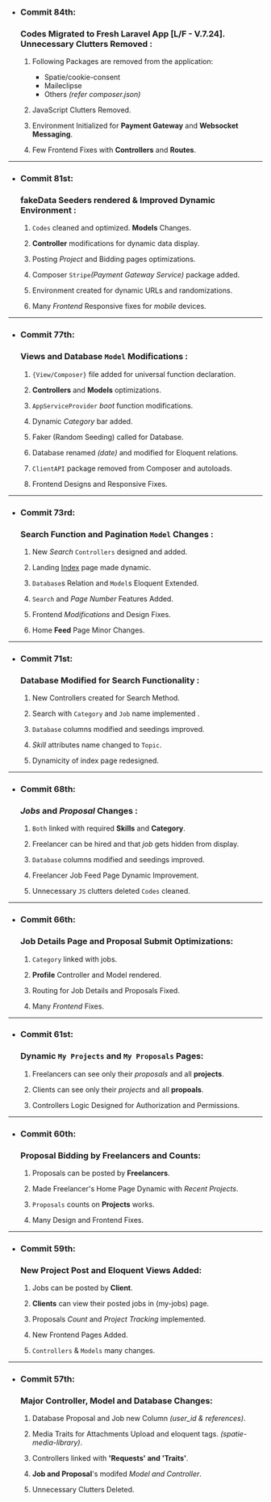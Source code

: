 - ### Commit 84th:
     ### Codes Migrated to Fresh Laravel App [L/F - V.7.24]. Unnecessary Clutters Removed :

    1. Following Packages are removed from the application:
        - Spatie/cookie-consent
        - Maileclipse
        - Others _(refer composer.json)_
    
    2. JavaScript Clutters Removed.
    
    3. Environment Initialized for **Payment Gateway** and **Websocket Messaging**.
    
    4. Few Frontend Fixes with **Controllers** and **Routes**.

<hr>

- ### Commit 81st:
     ### fakeData Seeders rendered & Improved Dynamic Environment :

    1. `Codes` cleaned and optimized. **Models** Changes.

    2. **Controller** modifications for dynamic data display.

    3. Posting _Project_ and Bidding pages optimizations.

    4. Composer `Stripe`_(Payment Gateway Service)_ package added.

    5. Environment created for dynamic URLs and randomizations.

    6. Many _Frontend_ Responsive fixes for _mobile_ devices.

<hr>

- ### Commit 77th:
     ### Views and Database `Model` Modifications :

    1. `{View/Composer}` file added for universal function declaration.

    2. **Controllers** and **Models** optimizations.

    3. `AppServiceProvider` _boot_ function modifications.

    4. Dynamic _Category_ bar added.

    5. Faker (Random Seeding) called for Database.

    6. Database renamed _(date)_ and modified for Eloquent relations.
    
    7. `ClientAPI` package removed from Composer and autoloads.

    8. Frontend Designs and Responsive Fixes.

<hr>

- ### Commit 73rd:
     ### Search Function and Pagination `Model` Changes :

    1. New _Search_ `Controllers` designed and added.

    2. Landing [Index](https://skillpark.herokuapp.com) page made dynamic.

    3. `Database`s Relation and `Model`s Eloquent Extended.

    4. `Search` and _Page Number_ Features Added.

    5. Frontend _Modifications_ and Design Fixes.

    6. Home **Feed** Page Minor Changes.

<hr>

- ### Commit 71st:
     ### Database Modified for Search Functionality :

    1. New Controllers created for Search Method.

    2. Search with `Category` and `Job` name implemented .

    3. `Database` columns modified and seedings improved.

    4. _Skill_ attributes name changed to `Topic`.

    5. Dynamicity of index page redesigned.

<hr>

- ### Commit 68th:
     ### _Jobs_ and _Proposal_ Changes :

    1. `Both` linked with required **Skills** and **Category**.

    2. Freelancer can be hired and that _job_ gets hidden from display.

    3. `Database` columns modified and seedings improved.

    4. Freelancer Job Feed Page Dynamic Improvement.

    5. Unnecessary `JS` clutters deleted `Codes` cleaned.

<hr>

- ### Commit 66th:
     ### Job Details Page and Proposal Submit Optimizations:

    1. `Category` linked with jobs.

    2. **Profile** Controller and Model rendered.

    3. Routing for Job Details and Proposals Fixed.

    4. Many _Frontend_ Fixes.

<hr>

- ### Commit 61st:
     ### Dynamic `My Projects` and `My Proposals` Pages:

    1. Freelancers can see only their _proposals_ and all **projects**.

    2. Clients can see only their _projects_ and all **propoals**.

    3. Controllers Logic Designed for Authorization and Permissions.

<hr>

- ### Commit 60th:
     ### Proposal Bidding by Freelancers and Counts:

    1. Proposals can be posted by **Freelancers**.

    2. Made Freelancer's Home Page Dynamic with _Recent Projects_.

    3. `Proposals` counts on **Projects** works.

    4. Many Design and Frontend Fixes.

<hr>

- ### Commit 59th:
     ### New Project Post and Eloquent Views Added:

    1. Jobs can be posted by **Client**.

    2. **Clients** can view their posted jobs in (my-jobs) page.

    3. Proposals _Count_ and _Project Tracking_ implemented.

    4. New Frontend Pages Added.

    5. `Controllers` & `Models` many changes.

<hr>

- ### Commit 57th:
     ### Major Controller, Model and Database Changes:

    1. Database Proposal and Job new Column _(user_id & references)_.

    2. Media Traits for Attachments Upload and eloquent tags. _(spatie-media-library)_.

    3. Controllers linked with **'Requests' and 'Traits'**.

    4. **Job and Proposal**'s modifed _Model and Controller_.

    5. Unnecessary Clutters Deleted.

